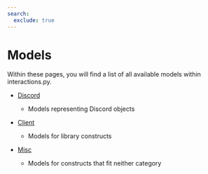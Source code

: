 ```yaml
---
search:
  exclude: true
---
```


# Models

Within these pages, you will find a list of all available models within interactions.py.

- [Discord](Discord)
    - Models representing Discord objects

- [Client](Internal)
    - Models for library constructs

- [Misc](Misc)
    - Models for constructs that fit neither category

